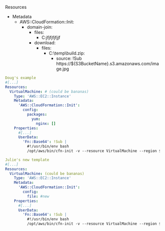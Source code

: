 Resources
- Metadata
    - AWS::CloudFormation::Init:
      - domain-join:
        - files:
          - C:jfjfjfjfjjf
        - download:
          - files:
            - C:\temp\build.zip:
              - source: !Sub https://${S3BucketName}.s3.amazonaws.com/image.jpg


```yaml
Doug's example
#[...]
Resources:
  VirtualMachine: # (could be bananas)
    Type: 'AWS::EC2::Instance'
    Metadata:
      'AWS::CloudFormation::Init':
        config:
          packages:
            yum:
              nginx: []
    Properties:
      #[...] 
      UserData:
        'Fn::Base64': !Sub |
          #!/usr/bin/env bash
          /opt/aws/bin/cfn-init -v --resource VirtualMachine --region ${AWS::Region} --stack ${AWS::StackName}
```

```yaml
Julie's new template
#[...]
Resources:
  VirtualMachine: (could be bananas)
    Type: 'AWS::EC2::Instance'
    Metadata:
      'AWS::CloudFormation::Init':
        config:
          file: #new
    Properties:
      #[...] 
      UserData:
        'Fn::Base64': !Sub |
          #!/usr/bin/env bash
          /opt/aws/bin/cfn-init -v --resource VirtualMachine --region ${AWS::Region} --stack ${AWS::StackName}
```